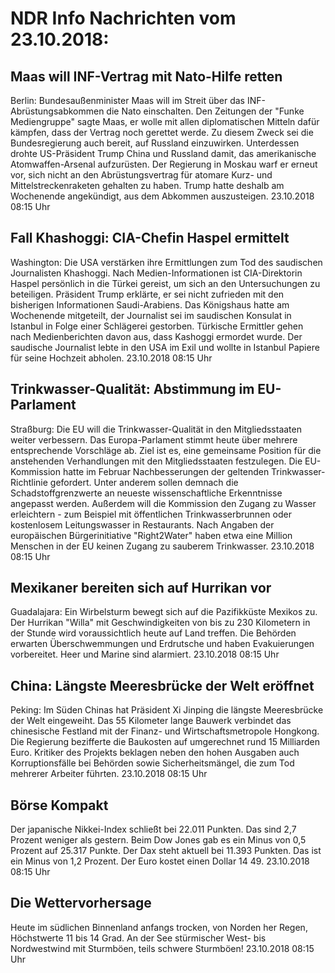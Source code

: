 # NDR Info Nachrichten vom 23.10.2018:


## Maas will INF-Vertrag mit Nato-Hilfe retten
Berlin:	Bundesaußenminister Maas will im Streit über das INF-Abrüstungsabkommen die Nato einschalten. Den Zeitungen der "Funke Mediengruppe" sagte Maas, er wolle mit allen diplomatischen Mitteln  dafür kämpfen, dass der Vertrag noch gerettet werde. Zu diesem Zweck sei die Bundesregierung auch bereit, auf Russland einzuwirken. Unterdessen drohte US-Präsident Trump China und Russland damit, das amerikanische Atomwaffen-Arsenal aufzurüsten. Der Regierung in Moskau warf er erneut vor, sich nicht an den Abrüstungsvertrag für atomare Kurz- und Mittelstreckenraketen gehalten zu haben. Trump hatte deshalb am Wochenende angekündigt, aus dem Abkommen auszusteigen. 23.10.2018 08:15 Uhr 

## Fall Khashoggi: CIA-Chefin Haspel ermittelt
Washington:	Die USA verstärken ihre Ermittlungen zum Tod des saudischen Journalisten Khashoggi. Nach Medien-Informationen ist CIA-Direktorin Haspel persönlich in die Türkei gereist, um sich an den Untersuchungen zu beteiligen. Präsident Trump erklärte, er sei nicht zufrieden mit den bisherigen Informationen Saudi-Arabiens. Das Königshaus hatte am Wochenende mitgeteilt, der Journalist sei im saudischen Konsulat in Istanbul in Folge einer Schlägerei gestorben. Türkische Ermittler gehen nach Medienberichten davon aus, dass Kashoggi ermordet wurde. Der saudische Journalist lebte in den USA im Exil und wollte in Istanbul Papiere für seine Hochzeit abholen. 23.10.2018 08:15 Uhr 

## Trinkwasser-Qualität: Abstimmung im EU-Parlament
Straßburg:	Die EU will die Trinkwasser-Qualität in den Mitgliedsstaaten weiter verbessern. Das Europa-Parlament stimmt heute über mehrere entsprechende Vorschläge ab. Ziel ist es, eine gemeinsame Position für die anstehenden Verhandlungen mit den Mitgliedsstaaten festzulegen. Die EU-Kommission hatte im Februar Nachbesserungen der geltenden Trinkwasser-Richtlinie gefordert. Unter anderem sollen demnach die Schadstoffgrenzwerte an neueste wissenschaftliche Erkenntnisse angepasst werden. Außerdem will die Kommission den Zugang zu Wasser erleichtern - zum Beispiel mit öffentlichen Trinkwasserbrunnen oder kostenlosem Leitungswasser in Restaurants. Nach Angaben der europäischen Bürgerinitiative "Right2Water" haben etwa eine Million Menschen in der EU keinen Zugang zu sauberem Trinkwasser. 23.10.2018 08:15 Uhr 

## Mexikaner bereiten sich auf Hurrikan vor
Guadalajara:	Ein Wirbelsturm bewegt sich auf die Pazifikküste Mexikos zu. Der Hurrikan "Willa" mit Geschwindigkeiten von bis zu 230 Kilometern in der Stunde wird voraussichtlich heute auf Land treffen. Die Behörden erwarten Überschwemmungen und Erdrutsche und haben Evakuierungen vorbereitet. Heer und Marine sind alarmiert. 23.10.2018 08:15 Uhr 

## China: Längste Meeresbrücke der Welt eröffnet
Peking: 	Im Süden Chinas hat Präsident Xi Jinping die längste Meeresbrücke der Welt eingeweiht. Das 55 Kilometer lange Bauwerk verbindet das chinesische Festland mit der Finanz- und Wirtschaftsmetropole Hongkong. Die Regierung bezifferte die Baukosten auf umgerechnet rund 15 Milliarden Euro. Kritiker des Projekts beklagen neben den hohen Ausgaben auch Korruptionsfälle bei Behörden sowie Sicherheitsmängel, die zum Tod mehrerer Arbeiter führten. 23.10.2018 08:15 Uhr 

## Börse Kompakt
Der japanische Nikkei-Index schließt bei 22.011 Punkten. Das sind  2,7 Prozent weniger als gestern. Beim Dow Jones gab es ein Minus von 0,5 Prozent auf 25.317 Punkte. Der Dax steht aktuell bei 11.393 Punkten. Das ist ein Minus von 1,2 Prozent. Der Euro kostet einen Dollar 14 49. 23.10.2018 08:15 Uhr 

## Die Wettervorhersage
Heute im südlichen Binnenland anfangs trocken, von Norden her Regen,  Höchstwerte 11 bis 14 Grad. An der See stürmischer West- bis Nordwestwind mit Sturmböen, teils schwere Sturmböen! 23.10.2018 08:15 Uhr 
